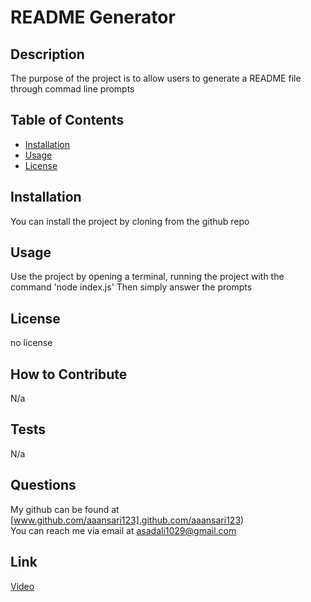# README Generator

  

  ## Description
  
  The purpose of the project is to allow users to generate a README file through commad line prompts
  
  ## Table of Contents
  
  - [Installation](#installation)
  - [Usage](#usage)
  - [License](#license)
  
  ## Installation
  
  You can install the project by cloning from the github repo
  
  ## Usage
  
  Use the project by opening a terminal, running the project with the command 'node index.js' Then simply answer the prompts
  
  ## License
  
  no license
  
  ## How to Contribute
  
  N/a
  
  ## Tests
  
  N/a
  
  ## Questions
  My github can be found at [www.github.com/aaansari123].github.com/aaansari123)<br/>
  You can reach me via email at [asadali1029@gmail.com](asadali1029@gmail.com)

  ## Link
  [Video](https://drive.google.com/file/d/1nWz3888BROS74k7uqRmJo1xLD_GshJgA/view)
  